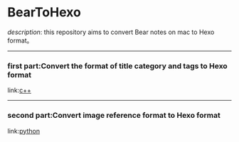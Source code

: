 # BearToHexo
*description*: this repository aims to convert Bear notes on mac to Hexo format。

----

### first part:Convert the format of title category and tags to Hexo format
link:[c++](https://github.com/czh55/BearToHexo/blob/master/C%2B%2B/DfsFolder/DfsFolder.cpp)

----

### second part:Convert image reference format to Hexo format
link:[python](https://github.com/czh55/BearToHexo/blob/master/Python/DfsFolder.ipynb)

